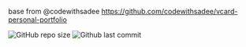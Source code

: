 base from @codewithsadee https://github.com/codewithsadee/vcard-personal-portfolio

![GitHub repo size](https://img.shields.io/github/repo-size/iamkredig/website) ![Github last commit](https://img.shields.io/github/last-commit/iamkredig/website)
